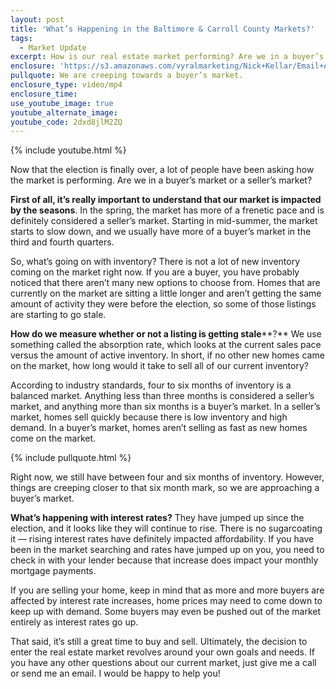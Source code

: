 ```yaml
---
layout: post
title: 'What’s Happening in the Baltimore & Carroll County Markets?'
tags:
  - Market Update
excerpt: How is our real estate market performing? Are we in a buyer’s or seller’s market? I’ll tell you everything you need to know today.
enclosure: 'https://s3.amazonaws.com/vyralmarketing/Nick+Kellar/Email+Assets/CarrollCounty+Real+Estate+What%E2%80%99s+happening+in+our+market.mp4'
pullquote: We are creeping towards a buyer’s market.
enclosure_type: video/mp4
enclosure_time:
use_youtube_image: true
youtube_alternate_image:
youtube_code: 2dxd8jlM2ZQ
---
```



{% include youtube.html %}

Now that the election is finally over, a lot of people have been asking how the market is performing. Are we in a buyer’s market or a seller’s market?

**First of all, it’s really important to understand that our market is impacted by the seasons**. In the spring, the market has more of a frenetic pace and is definitely considered a seller’s market. Starting in mid-summer, the market starts to slow down, and we usually have more of a buyer’s market in the third and fourth quarters.

So, what’s going on with inventory? There is not a lot of new inventory coming on the market right now. If you are a buyer, you have probably noticed that there aren’t many new options to choose from. Homes that are currently on the market are sitting a little longer and aren’t getting the same amount of activity they were before the election, so some of those listings are starting to go stale.

**How do we measure whether or not a listing is getting stale****?** We use something called the absorption rate, which looks at the current sales pace versus the amount of active inventory. In short, if no other new homes came on the market, how long would it take to sell all of our current inventory?

According to industry standards, four to six months of inventory is a balanced market. Anything less than three months is considered a seller’s market, and anything more than six months is a buyer’s market. In a seller’s market, homes sell quickly because there is low inventory and high demand. In a buyer’s market, homes aren’t selling as fast as new homes come on the market.

{% include pullquote.html %}

Right now, we still have between four and six months of inventory. However, things are creeping closer to that six month mark, so we are approaching a buyer’s market.

**What’s happening with interest rates?** They have jumped up since the election, and it looks like they will continue to rise. There is no sugarcoating it — rising interest rates have definitely impacted affordability. If you have been in the market searching and rates have jumped up on you, you need to check in with your lender because that increase does impact your monthly mortgage payments.

If you are selling your home, keep in mind that as more and more buyers are affected by interest rate increases, home prices may need to come down to keep up with demand. Some buyers may even be pushed out of the market entirely as interest rates go up.

That said, it’s still a great time to buy and sell. Ultimately, the decision to enter the real estate market revolves around your own goals and needs. If you have any other questions about our current market, just give me a call or send me an email. I would be happy to help you!
